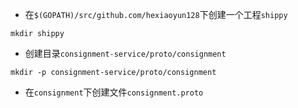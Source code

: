 * 在`$(GOPATH)/src/github.com/hexiaoyun128`下创建一个工程`shippy`

```
mkdir shippy
```

* 创建目录`consignment-service/proto/consignment`

```
mkdir -p consignment-service/proto/consignment
```

* 在`consignment`下创建文件`consignment.proto`




